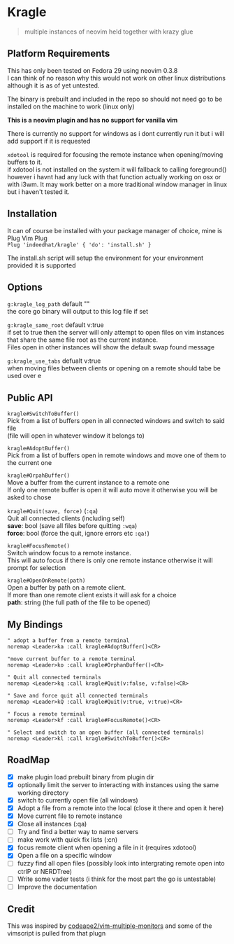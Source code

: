 # Kragle
> multiple instances of neovim held together with krazy glue

## Platform Requirements
This has only been tested on Fedora 29 using neovim 0.3.8\
I can think of no reason why this would not work on other linux distributions although it is as of
yet untested.

The binary is prebuilt and included in the repo so should not need go to be installed on the machine to work (linux only)

**This is a neovim plugin and has no support for vanilla vim**

There is currently no support for windows as i dont currently run it but i will add support if it is requested

`xdotool` is required for focusing the remote instance when opening/moving buffers to it.\
if xdotool is not installed on the system it will fallback to calling foreground() however i havnt had
any luck with that function actually working on osx or with i3wm. It may work better on a more
traditional window manager in linux but i haven't tested it.

## Installation
It can of course be installed with your package manager of choice, mine is Plug
Vim Plug\
`Plug 'indeedhat/kragle' { 'do': 'install.sh' }`

The install.sh script will setup the environment for your environment provided it is supported

## Options
`g:kragle_log_path` default ""\
the core go binary will output to this log file if set

`g:kragle_same_root` default v:true\
if set to true then the server will only attempt to open files on vim instances that share the same file root
as the current instance.\
Files open in other instances will show the default swap found message

`g:kragle_use_tabs` defualt v:true\
when moving files between clients or opening on a remote should tabe be used over e

## Public API
`kragle#SwitchToBuffer()`\
Pick from a list of buffers open in all connected windows and switch to said file\
(file will open in whatever window it belongs to)

`kragle#AdoptBuffer()`\
Pick from a list of buffers open in remote windows and move one of them to the current one

`kragle#OrpahBuffer()`\
Move a buffer from the current instance to a remote one\
If only one remote buffer is open it will auto move it otherwise you will be asked to chose

`kragle#Quit(save, force)` (`:qa`)\
Quit all connected clients (including self)\
**save**: bool (save all files before quitting `:wqa`)\
**force**: bool (force the quit, ignore errors etc `:qa!`)

`kragle#FocusRemote()`\
Switch window focus to a remote instance.\
This will auto focus if there is only one remote instance otherwise it will prompt for selection

`kragle#OpenOnRemote(path)`\
Open a buffer by path on a remote client.\
If more than one remote client exists it will ask for a choice\
**path**: string (the full path of the file to be opened)

## My Bindings
```vim
" adopt a buffer from a remote terminal
noremap <Leader>ka :call kragle#AdoptBuffer()<CR>

"move current buffer to a remote terminal
noremap <Leader>ko :call kragle#OrphanBuffer()<CR>

" Quit all connected terminals
noremap <Leader>kq :call kragle#Quit(v:false, v:false)<CR>

" Save and force quit all connected terminals
noremap <Leader>kQ :call kragle#Quit(v:true, v:true)<CR>

" Focus a remote terminal
noremap <Leader>kf :call kragle#FocusRemote()<CR>

" Select and switch to an open buffer (all connected terminals)
noremap <Leader>kl :call kragle#SwitchToBuffer()<CR>
```

## RoadMap
- [x] make plugin load prebuilt binary from plugin dir
- [x] optionally limit the server to interacting with instances using the same working directory
- [x] switch to currently open file (all windows)
- [x] Adopt a file from a remote into the local (close it there and open it here)
- [x] Move current file to remote instance
- [x] Close all instances (:qa)
- [ ] Try and find a better way to name servers
- [ ] make work with quick fix lists (:cn)
- [x] focus remote client when opening a file in it (requires xdotool)
- [x] Open a file on a specific window
- [ ] fuzzy find all open files (possibly look into intergrating remote open into ctrlP or NERDTree)
- [ ] Write some vader tests (i think for the most part the go is untestable)
- [ ] Improve the documentation

## Credit
This was inspired by [codeape2/vim-multiple-monitors](https://github.com/codeape2/vim-multiple-monitors) and some
of the vimscript is pulled from that plugn
